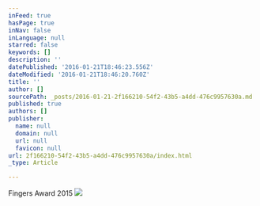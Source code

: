 ```yaml
---
inFeed: true
hasPage: true
inNav: false
inLanguage: null
starred: false
keywords: []
description: ''
datePublished: '2016-01-21T18:46:23.556Z'
dateModified: '2016-01-21T18:46:20.760Z'
title: ''
author: []
sourcePath: _posts/2016-01-21-2f166210-54f2-43b5-a4dd-476c9957630a.md
published: true
authors: []
publisher:
  name: null
  domain: null
  url: null
  favicon: null
url: 2f166210-54f2-43b5-a4dd-476c9957630a/index.html
_type: Article

---
```

Fingers Award 2015
![](https://the-grid-user-content.s3-us-west-2.amazonaws.com/cee35706-a4c2-4362-bd96-c85d63dbeb88.jpg)